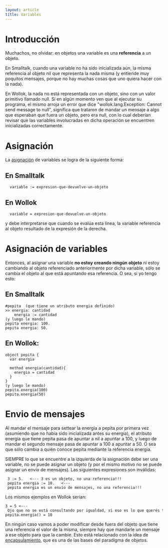 ```yaml
---
layout: article
title: Variables
---
```

# Introducción

Muchachos, no olvidar: en objetos una variable es una **referencia** a un objeto.

En Smalltalk, cuando una variable no ha sido inicializada aún, la misma referencia al objeto nil que representa la nada misma (y entiende muy poquitos mensajes, porque no hay muchas cosas que uno quiera hacer con la nada).

En Wollok, la nada no está representada con un objeto, sino con un valor primitivo llamado null. Si en algún momento ven que al ejecutar su programa, el mismo arroja un error que dice "wollok.lang.Exception: Cannot send message <nombre del mensaje> to null", significa que trataron de mandar un mensaje a algo que esperaban que fuera un objeto, pero era null, con lo cual deberían revisar que las variables involucradas en dicha operación se encuentren inicializadas correctamente.

# Asignación

La [asignación](transparencia-referencial--efecto-de-lado-y-asignacion-destructiva.html) de variables se logra de la siguiente forma:

## En Smalltalk

```smalltalk
  variable := expresion-que-devuelve-un-objeto
```

## En Wollok

```
  variable = expresion-que-devuelve-un-objeto
```

y debe interpretarse que cuando se evalúa esta línea, la variable referencia al objeto resultado de la expresión de la derecha.

# Asignación de variables

Entonces, al asignar una variable **no estoy creando ningún objeto** ni estoy cambiando al objeto referenciado anteriormente por dicha variable, sólo se cambia el objeto al que está apuntando esa referencia. O sea, si yo tengo esto:

## En Smalltalk

```smalltalk
#pepita  (que tiene un atributo energia definido)
>> energia: cantidad
    energia := cantidad
(y luego le mando)
pepita energia: 100.
pepita energia: 50.
```

## En Wollok:

```
object pepita {
  var energia
  
  method energia(cantidad){
    energia = cantidad
  }
}
(y luego le mando)
pepita.energia(100)
pepita.energia(50)
```

# Envio de mensajes

Al mandar el mensaje para settear la energía a pepita por primera vez (asumiendo que no había sido inicializada antes su energía), el atributo energia que tiene pepita pasa de apuntar a nil a apuntar a 100, y luego de mandar el segundo mensaje pasa de apuntar a 100 a apuntar a 50. O sea que sólo cambia a quién conoce pepita mediante la referencia energia.

SIEMPRE lo que se encuentre a la izquierda de la asignación debe ser una variable, no se puede asignar un objeto (y por el mismo motivo no se puede asignar un envío de mensajes). Las siguientes expresiones son inválidas:

```
 3 := 5.   <--- 3 es un objeto, no una referencia!!!
 pepita energia := 10.   <--- pepita energia es un envío de mensajes, no una referencia!!!
```

Los mismos ejemplos en Wollok serían:

```
3 = 5 <--- Ojo que no se está consultando por igualdad, si eso es lo que querés tenés que usar ==
pepita.energia() = 10
```

En ningún caso vamos a poder modificar desde fuera del objeto que tiene una referencia el valor de la misma, siempre hay que mandarle un mensaje a ese objeto para que la cambie. Esto está relacionado con la idea de [encapsulamiento](encapsulamiento.html), que es una de las bases del paradigma de objetos.
